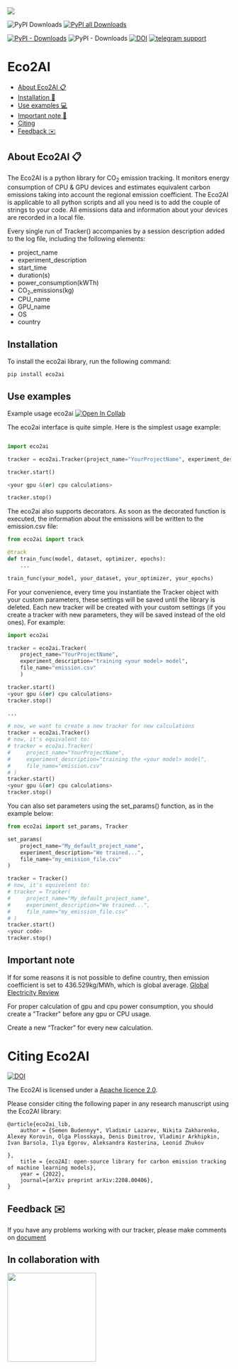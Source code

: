 <img src=https://github.com/sb-ai-lab/Eco2AI/blob/main/images/photo_2022-06-14_13-02-37.jpg />


![PyPI Downloads](https://img.shields.io/pypi/dm/eco2ai?color=brightgreen&label=PyPI%20downloads&logo=pypi&logoColor=yellow)
[![PyPI all Downloads](https://img.shields.io/badge/All%20PyPI%20downloads-look%20in%20Colab-brightgreen)](https://colab.research.google.com/drive/1UoSHPRUHbg5B1U2x8p_ACo21X9N6n1im?authuser=1)


[![PyPI - Downloads](https://img.shields.io/badge/%20PyPI%20-link%20for%20download-brightgreen)](https://pypi.org/project/eco2ai/)
![PyPI - Downloads](https://img.shields.io/pypi/v/eco2ai?color=bright-green&label=PyPI&logo=pypi&logoColor=yellow)
[![DOI](https://img.shields.io/badge/DOI-eco2AI%20article-brightgreen)](https://arxiv.org/abs/2208.00406)
[![telegram support](https://img.shields.io/twitter/url?label=eco2ai%20support&logo=telegram&style=social&url=https%3A%2F%2Ft.me%2F%2BjsaoAgioprQ4Zjk6)](https://t.me/eco2ai)

# Eco2AI

+ [About Eco2AI :clipboard:](#1)
+ [Installation :wrench:](#2)
+ [Use examples :computer:](#3)
+ [Important note :blue_book:](#4)
+ [Citing](#5)
+ [Feedback :envelope:](#6)





## About Eco2AI :clipboard: <a name="1"></a> 
The Eco2AI is a python library for CO<sub>2</sub> emission tracking. It monitors energy consumption of CPU & GPU devices and estimates equivalent carbon emissions taking into account the regional emission coefficient. 
The Eco2AI is applicable to all python scripts and all you need is to add the couple of strings to your code. All emissions data and information about your devices are recorded in a local file. 

Every single run of Tracker() accompanies by a session description added to the log file, including the following elements:
                              

+ project_name
+ experiment_description
+ start_time
+ duration(s)
+ power_consumption(kWTh)
+ CO<sub>2</sub>_emissions(kg)
+ CPU_name
+ GPU_name
+ OS
+ country

##  Installation <a name="2"></a> 
To install the eco2ai library, run the following command:

```
pip install eco2ai
```

## Use examples <a name="3"></a> 

Example usage eco2ai [![Open In Collab](https://colab.research.google.com/assets/colab-badge.svg)](https://colab.research.google.com/drive/1hn0DQiKHeyXwvOOR3UEXaGsD6DqVm6b7?authuser=1)


The eco2ai interface is quite simple. Here is the simplest usage example:

```python

import eco2ai

tracker = eco2ai.Tracker(project_name="YourProjectName", experiment_description="training the <your model> model")

tracker.start()

<your gpu &(or) cpu calculations>

tracker.stop()
```

The eco2ai also supports decorators. As soon as the decorated function is executed, the information about the emissions will be written to the emission.csv file:

```python
from eco2ai import track

@track
def train_func(model, dataset, optimizer, epochs):
    ...

train_func(your_model, your_dataset, your_optimizer, your_epochs)
```

For your convenience, every time you instantiate the Tracker object with your custom parameters, these settings will be saved until the library is deleted. Each new tracker will be created with your custom settings (if you create a tracker with new parameters, they will be saved instead of the old ones). For example:

```python
import eco2ai

tracker = eco2ai.Tracker(
    project_name="YourProjectName", 
    experiment_description="training <your model> model",
    file_name="emission.csv"
    )

tracker.start()
<your gpu &(or) cpu calculations>
tracker.stop()

...

# now, we want to create a new tracker for new calculations
tracker = eco2ai.Tracker()
# now, it's equivalent to:
# tracker = eco2ai.Tracker(
#     project_name="YourProjectName", 
#     experiment_description="training the <your model> model",
#     file_name="emission.csv"
# )
tracker.start()
<your gpu &(or) cpu calculations>
tracker.stop()

```

You can also set parameters using the set_params() function, as in the example below:

```python
from eco2ai import set_params, Tracker

set_params(
    project_name="My_default_project_name",
    experiment_description="We trained...",
    file_name="my_emission_file.csv"
)

tracker = Tracker()
# now, it's equivelent to:
# tracker = Tracker(
#     project_name="My_default_project_name",
#     experiment_description="We trained...",
#     file_name="my_emission_file.csv"
# )
tracker.start()
<your code>
tracker.stop()
```



<!-- There is [sber_emission_tracker_guide.ipynb](https://github.com/vladimir-laz/AIRIEmisisonTracker/blob/704ff88468f6ad403d69a63738888e1a3c41f59b/guide/sber_emission_tracker_guide.ipynb)  - useful jupyter notebook with more examples and notes. We highly recommend to check it out beforehand. -->
## Important note <a name="4"></a> 

If for some reasons it is not possible to define country, then emission coefficient is set to 436.529kg/MWh, which is global average.
[Global Electricity Review](https://ember-climate.org/insights/research/global-electricity-review-2022/#supporting-material-downloads)

For proper calculation of gpu and cpu power consumption, you should create a "Tracker" before any gpu or CPU usage.

Create a new “Tracker” for every new calculation.

# Citing Eco2AI
[![DOI](https://img.shields.io/badge/DOI-eco2AI%20article-brightgreen)](https://arxiv.org/abs/2208.00406)

The Eco2AI is licensed under a [Apache licence 2.0](https://www.apache.org/licenses/LICENSE-2.0).

Please consider citing the following paper in any research manuscript using the Eco2AI library:

```
@article{eco2ai_lib,
    author = {Semen Budennyy*, Vladimir Lazarev, Nikita Zakharenko, Alexey Korovin, Olga Plosskaya, Denis Dimitrov, Vladimir Arkhipkin, Ivan Barsola, Ilya Egorov, Aleksandra Kosterina, Leonid Zhukov
    
},
    title = {eco2AI: open-source library for carbon emission tracking of machine learning models},
    year = {2022},
    journal={arXiv preprint arXiv:2208.00406},
}
```


## Feedback :envelope:<a name="6"></a> 

If you have any problems working with our tracker, please make comments on [document](https://docs.google.com/spreadsheets/d/1927TwoFaW7R_IFC6-4xKG_sjlPUaYCX9vLqzrOsASB4/edit#gid=0)

## In collaboration with
[<img src="https://github.com/sb-ai-lab/Eco2AI/blob/main/images/AIRI%20-%20Full%20logo%20(2).png" width="200"/>](https://airi.net/)
